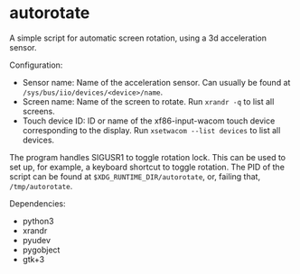 # autorotate

A simple script for automatic screen rotation, using a 3d acceleration sensor.

Configuration:
* Sensor name: Name of the acceleration sensor. Can usually be found at `/sys/bus/iio/devices/<device>/name`.
* Screen name: Name of the screen to rotate. Run `xrandr -q` to list all screens.
* Touch device ID: ID or name of the xf86-input-wacom touch device corresponding to the display. Run `xsetwacom --list devices` to list all devices.

The program handles SIGUSR1 to toggle rotation lock. This can be used to set up, for example, a keyboard shortcut to toggle rotation. The PID of the script can be found at `$XDG_RUNTIME_DIR/autorotate`, or, failing that, `/tmp/autorotate`.

Dependencies:
* python3
* xrandr
* pyudev
* pygobject
* gtk+3

